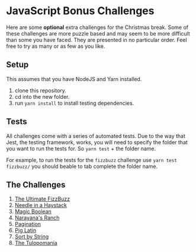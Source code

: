 # JavaScript Bonus Challenges

Here are some **optional** extra challenges for the Christmas break. Some of these challenges are more puzzle based and may seem to be more difficult than some you have faced. They are presented in no particular order. Feel free to try as many or as few as you like. 

## Setup

This assumes that you have NodeJS and Yarn installed.

1. clone this repository.
2. cd into the new folder.
3. run `yarn install` to install testing dependencies.

## Tests

All challenges come with a series of automated tests. Due to the way that Jest, the testing framework, works, you will need to specify the folder that you want to run the tests for. So `yarn test` + the folder name.

For example, to run the tests for the `fizzbuzz` challenge use `yarn test fizzbuzz/` you should beable to tab complete the folder name.


## The Challenges

1. [The Ultimate FizzBuzz](/fizzbuzz/readme.md)
2. [Needle in a Haystack](/haystack/readme.md)
3. [Magic Boolean](/magic/readme.md)
4. [Narayana's Ranch](/narayana/readme.md)
5. [Pagination](/pagination/readme.md)
6. [Pig Latin](/pigLatin/readme.md)
7. [Sort by String](/stringSort/readme.md)
8. [The Tulopomania](/tulipomania/readme.md)

